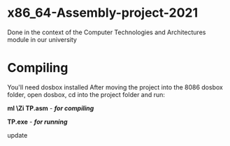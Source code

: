 # x86_64-Assembly-project-2021

Done in the context of the Computer Technologies and Architectures module in our university

# Compiling

You'll need dosbox installed
After moving the project into the 8086 dosbox folder, open dosbox, cd into the project folder and run:

**ml \Zi TP.asm** - ***for compiling***

**TP.exe** - ***for running***

update
